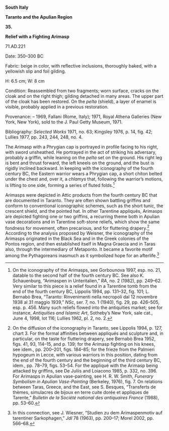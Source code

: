 **South Italy**

**Taranto and the Apulian Region**

**35.**

**Relief with a Fighting Arimasp**

71.AD.221

<span class="smcaps">Date: 350–300</span> BC

<span class="smcaps">Fabric</span>: beige in color,
with reflective inclusions, thoroughly baked, with a yellowish slip and
foil gilding.

H: 6.5 cm; W: 8 cm

<span class="smcaps">Condition:</span> Reassembled
from two fragments; worn surface, cracks on the cloak and on the right
thigh; gilding detached in many areas. The upper part of the cloak has
been restored. On the *pelta* (shield), a layer of enamel is visible,
probably applied in a previous restoration.

<span class="smcaps">Provenance</span>: – 1969,
Fallani (Rome, Italy); 1971, Royal Athena Galleries (New York, New
York), sold to the J. Paul Getty Museum, 1971.

<span class="smcaps">Bibliography:</span> *<span
class="smcaps">Selected Works</span>* 1971, no. 63;
<span class="smcaps">Kingsley</span> 1976, p. 14, fig.
42; <span class="smcaps">Lullies</span> 1977, pp. 243,
244, 248, no. 4.

The Arimasp with a Phrygian cap is portrayed in profile facing to his
right, with sword unsheathed. He portrayed in the act of striking his
adversary, probably a griffin, while leaning on the *pelta* set on the
ground. His right leg is bent and thrust forward, the left kneels on the
ground, and the bust is rigidly inclined backward. In keeping with the
iconography of the fourth century <span
class="smcaps">BC</span>, the Eastern warrior wears a
Phrygian cap, a short chiton belted under the chest and, over it, a
*chlamys* that, following the warrior’s motions, is lifting to one side,
forming a series of fluted folds.[^1]

Arimasps were depicted in Attic products from the fourth century <span
class="smcaps">BC</span> that are documented in
Taranto. They are often shown battling griffins and conform to
conventional iconographic schemes, such as the short tunic, the crescent
shield, and the pointed hat. In other Tarentine appliqués, Arimasps are
depicted fighting one or two griffins, a recurring theme both in Apulian
vase decorations and in Tarentine soft-stone reliefs, which show the
same fondness for movement, often precarious, and for fluttering
drapery.[^2] According to the analysis proposed by Weisner, the
iconography of the Arimasps originated in the Black Sea and in the Greek
colonies of the Pontos region, and then established itself in Magna
Graecia and in Taras also, through the intermediary of Metaponto. It
became a favorite motif among the Pythagoreans inasmuch as it symbolized
hope for an afterlife.[^3]

[^1]: On the iconography of the Arimasps, see <span
    class="smcaps">Gorbounova</span> 1997, esp. no.
    21, datable to the second half of the fourth century <span
    class="smcaps">BC.</span> See also K. Schauenburg,
    “Arimaspen in Unteritalien,” *RA*, no. 2 (1982), pp. 249–62. Very
    similar to this piece is a relief found in a Tarentine tomb from the
    end of the fourth century <span
    class="smcaps">BC,</span> <span
    class="smcaps">Lippolis 1994</span>, pp. 131–32,
    fig. 101; L. Bernabò Brea, “Taranto: Rinvenimenti nella necropoli
    dal 12 novembre 1938 al 31 maggio 1939,” *NSc*, ser. 7, no. 1
    (1940), fig. 29, pp. 426–505, esp. p. 456. Many such reliefs flowed
    into the antiquities market; see for instance, *Antiquities and
    Islamic Art*, Sotheby’s New York, sale cat., June 4, 1998, lot 116;
    <span class="smcaps">Lullies</span> 1962, pl. 2,
    no. 2.

[^2]: On the diffusion of the iconography in Taranto, see <span
    class="smcaps">Lippolis 1994</span>, p. 127, chart
    3. For the formal affinities between appliqués and sculpture and, in
    particular, on the taste for fluttering drapery, see <span
    class="smcaps">Bernabò Brea</span> 1952, figs. 41,
    93, 114–15, and p. 139; for the Arimasp fighting on his knees, see
    idem., pp. 200–201, figs. 184–85; for the frieze from the Palmieri
    hypogeum in Lecce, with various warriors in this position, dating
    from the end of the fourth century and the beginning of the third
    century <span class="smcaps">BC,</span> idem., pp.
    78–79, figs. 53–54. For the appliqué with the Arimasp being attacked
    by griffins, see <span class="smcaps">De Juliis
    and Loiacono</span> 1985, p. 332, no. 396. For Arimasps in Apulian
    vase-painting, see H. R. W. Smith, *Funerary Symbolism in Apulian
    Vase-Painting* (Berkeley, 1976), fig. 7. On relations between Taras,
    Greece, and the East, see S. Besques, “Transferts de thèmes,
    simulacres de bijoux en terre cuite dorée et appliques de Tarente,”
    *Bulletin de la Société national des antiquaires France* (1988), pp.
    53–60.

[^3]: In this connection, see J. Wiesner, “Studien zu dem Arimaspenmotiv
    auf tarentiner Sarkophagen,” *JdI* 78 (1963), pp. 200–17; <span
    class="smcaps">Morel</span> 2002, pp. 566–68.
